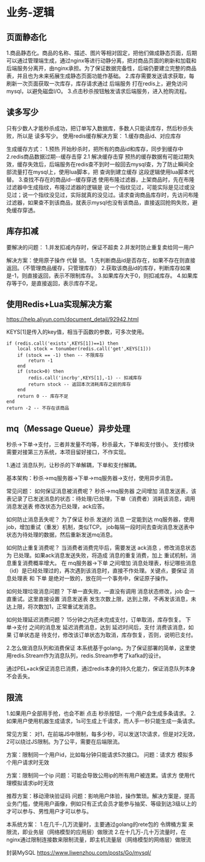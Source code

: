 # 业务-逻辑

## 页面静态化
1.商品静态化。商品的名称、描述、图片等相对固定，把他们做成静态页面，后期可以通过管理端生成，通过nginx等进行动静分离，把对商品页面的刷新和加载和后端服务分离开，由nginx承担。为了保证数据完备性，后端仍要建立完整的商品表，并且也为未来拓展生成静态页面功能作基础。
2.库存需要发送请求获取，每刷新一次页面获取一次库存，库存请求通过 后端服务 打在redis上，避免访问mysql，以避免磁盘I/O。
3.点击秒杀按钮触发请求后端服务，进入抢购流程。

## 读多写少
只有少数人才能秒杀成功，把订单写入数据库，多数人只能读库存，然后秒杀失败，所以是 读多写少。
使用redis缓存解决方案：
1.缓存商品id、对应库存

生成缓存方式：
1.预热
开始秒杀时，把所有的商品id和库存，同步到缓存中
2.redis商品数据过期--缓存击穿
2.1 解决缓存击穿
预热的缓存数据有可能过期失效，缓存失效后，后端服务在redis查不到时一般回去mysql查，为了防止瞬间全部流量打在mysql上，使用lua脚本，把 查询到建立缓存 这段逻辑使用lua脚本代替。
3.查找不存在的商品id--缓存穿透
使用布隆过滤器，上架商品时，先在布隆过滤器中生成指纹，布隆过滤器的逻辑是 说一个指纹见过，可能实际是见过或没见过；说一个指纹没见过，实际就真的没见过。请求查询商品库存时，先访问布隆过滤器，如果查不到该商品，就表示mysql也没有该商品，直接返回抢购失败，避免缓存穿透。

## 库存扣减
要解决的问题：
1.并发扣减内存时，保证不超卖
2.并发时防止重复卖给同一用户

解决方案：使用原子操作 代替 锁。
1.先判断商品id是否存在，如果不存在则直接返回。（不管理商品缓存，只管理库存）
2.获取该商品id的库存，判断库存如果是-1，则直接返回，表示不限制库存。
3.如果库存大于0，则扣减库存。
4.如果库存等于0，是直接返回，表示库存不足。

## 使用Redis+Lua实现解决方案
https://help.aliyun.com/document_detail/92942.html

KEYS[1]是传入的key值，相当于函数的参数，可多次使用。
```
if (redis.call('exists',KEYS[1])==1) then
    local stock = tonumber(redis.call('get',KEYS[1]))
    if (stock == -1) then -- 不限库存
        return -1
    end
    if (stock>0) then
        redis.call('incrby',KEYS[1],-1) -- 扣减库存
        return stock -- 返回本次消耗库存之前的库存
    end
    return 0 -- 库存不足
end
return -2 -- 不存在该商品
```

## mq（Message Queue）异步处理
秒杀->下单->支付，三者并发量不均等，秒杀最大，下单和支付很小。
支付模块需要对接第三方系统，本项目留好接口，不作实现。

1.通过 消息队列，让秒杀的下单解耦，下单和支付解耦。

基本架构：秒杀->mq服务器->下单->mq服务器->支付，使用异步消息。

常见问题：
如何保证消息被消费呢？
秒杀->mq服务器 之间增加 消息发送表，该表记录了已发送消息的状态：待处理/已处理，下单（消费者）消耗该消息，调用 消息发送表 修改状态为已处理，ack应答。

如何防止消息丢失呢？
为了保证 秒杀 发送的 消息 一定能到达 mq服务器，使用job，增加重试（重发）机制，类似TCP。
job每隔一段时间去查询消息发送表中状态为待处理的数据，然后重新发送mq消息。

如何防止重复消费呢？
当消费者消费完毕后，需要发送 ack消息 ，修改消息状态为 已处理。如果ack消息发送失败，将造成 消息的重复消费，加上 重试机制，消息重复消费概率增大。
在 mq服务器->下单 之间增加 消息处理表，标记哪些消息（id）是已经处理过的，再次遇到该消息时，直接不作处理。关键点，要保证 消息处理表 和 下单 是绝对一致的，放在同一个事务中，保证原子操作。

如何处理垃圾消息问题？
下单一直失败，一直没有调用 消息状态修改，job 会一直重试。这里直接设置 消息发送表 发生次数上限，达到上限，不再发该消息，未达上限，将次数加1，正常重试发消息。

如何处理延迟消费问题？
15分钟之内还未完成支付，订单取消，库存恢复。
下单->支付 之间的消息发 延迟消费消息，达到 延迟时间后，支付 消费该消息，如果 订单状态是 待支付，修改该订单状态为取消，库存恢复，否则，说明已支付。

2.怎么做消息队列和消费保证
本系统基于golang，为了保证部署的简单，这里使用redis.Stream作为消息队列，redis.Stream参考了kafka的设计。

通过PEL+ack保证消息已消费，通过redis本身的持久化能力，保证消息队列本身不会丢失。

## 限流
1.如果用户全部用手抢，也会不断 点击 秒杀按钮，一个用户会生成多条请求。
2.如果用户使用机器生成请求，1s可生成上千请求，而人手一秒只能生成一条请求。

常见方案：
对1，在前端JS中限制，每多少秒，可以发送1次请求，但是对2无效，2可以绕过JS限制。为了公平，需要在后端限流。

方案：限制同一个用户id，比如每分钟只能请求5次接口。
问题：请求方 模拟多个用户请求时无效

方案：限制同一个ip
问题：可能会导致公用ip的所有用户被连累。请求方 使用代理模拟请求ip时无效

推荐方案：移动滑块验证码
问题：影响用户体验，操作繁琐。解决方案是，提高业务门槛，使用用户画像，例如只有正式会员才能参与抽奖、等级到达3级以上的才可以参与、男性用户才可以参与。

本系统方案：
1.在几千-几万流量时，主要通过golang的rete包的 令牌桶方案 来限流，即业务层（网络模型的应用层）做限流
2.在十几万-几十万流量时，在nginx通过限制连接数来限制流量，即主机流量层（网络模型的网络层）做限流


封装MySQL https://www.liwenzhou.com/posts/Go/mysql/